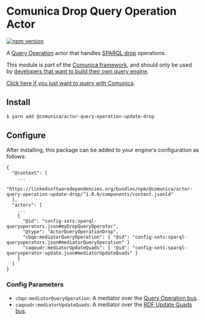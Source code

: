 # Comunica Drop Query Operation Actor

[![npm version](https://badge.fury.io/js/%40comunica%2Factor-query-operation-update-drop.svg)](https://www.npmjs.com/package/@comunica/actor-query-operation-update-drop)

A [Query Operation](https://github.com/comunica/comunica/tree/master/packages/bus-query-operation) actor that
handles [SPARQL drop](https://www.w3.org/TR/sparql11-update/#drop) operations.

This module is part of the [Comunica framework](https://github.com/comunica/comunica),
and should only be used by [developers that want to build their own query engine](https://comunica.dev/docs/modify/).

[Click here if you just want to query with Comunica](https://comunica.dev/docs/query/).

## Install

```bash
$ yarn add @comunica/actor-query-operation-update-drop
```

## Configure

After installing, this package can be added to your engine's configuration as follows:
```text
{
  "@context": [
    ...
    "https://linkedsoftwaredependencies.org/bundles/npm/@comunica/actor-query-operation-update-drop/^1.0.0/components/context.jsonld"  
  ],
  "actors": [
    ...
    {
      "@id": "config-sets:sparql-queryoperators.json#myDropQueryOperator",
      "@type": "ActorQueryOperationDrop",
      "cbqo:mediatorQueryOperation": { "@id": "config-sets:sparql-queryoperators.json#mediatorQueryOperation" }
      "caqoudr:mediatorUpdateQuads": { "@id": "config-sets:sparql-queryoperator-update.json#mediatorUpdateQuads" }
    }
  ]
}
```

### Config Parameters

* `cbqo:mediatorQueryOperation`: A mediator over the [Query Operation bus](https://github.com/comunica/comunica/tree/master/packages/bus-query-operation).
* `caqoudr:mediatorUpdateQuads`: A mediator over the [RDF Update Quads bus](https://github.com/comunica/comunica/tree/master/packages/bus-rdf-update-quads).
